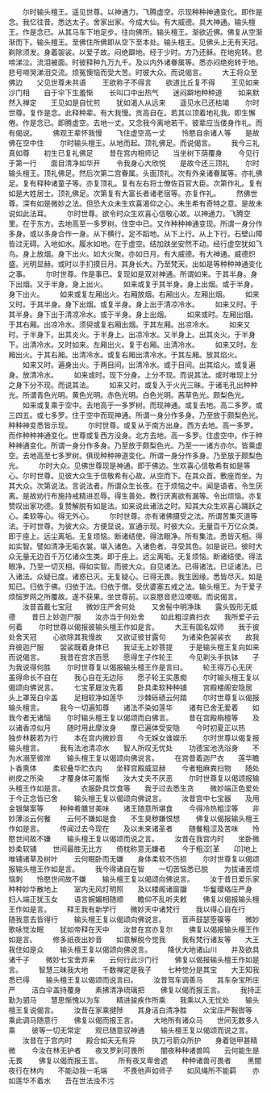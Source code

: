 <!-- { "loadSidebar": true } -->
　　尔时输头檀王。遥见世尊。以神通力。飞腾虚空。示现种种神通变化。即作是念。我忆往昔。悉达太子。舍家出家。今成大仙。有大威德。具大神通。输头檀王。作是念已。从其马车下地足步。往向佛所。输头檀王。渐欲近佛。佛复从空渐渐而下。输头檀王。至佛住所佛即从空下至本处。输头檀王。见佛头上无有天冠。剃除须发。身着袈裟。以爱子故。闷绝躃地。经于少时。方乃还稣。在地宛转。悲啼涕泣。流泪被面。时彼释种九万九千。及以内外诸眷属等。悉亦闷绝宛转于地。悲号啼哭涕泪交流。烦冤懊恼而受大苦。时彼大众。而说偈言。
　　大王将众至佛边　　父见世尊未共语
　　王欲称子不得言　　欲道比丘复不得
　　王见如来沙门相　　自于伞下生羞惭
　　长叫口中出热气　　迷闷躃地种种道
　　如来默然入禅定　　王见如是自忧煎
　　犹如渴人从远来　　遥见水已还枯竭
　　尔时世尊。复作是念。此释种辈。有大我慢。贡高自在。若其以顶着地礼我。即生懈倦。作是念已。即腾虚空。去地一丈。又念我今离地若干。彼辈应当偻身作礼。而有偈说。
　　佛观王辈怀我慢　　飞住虚空高一丈
　　怜愍自余诸人等　　是故佛在空中住
　　尔时输头檀王。从地而起。顶礼佛足。而说偈言。
　　我今三礼真如尊　　初生已复礼佛足
　　昔在宫内相师记　　当坐树下荫覆身
　　今见行于第一行　　面目清净如华开
　　令我身心大欣悦　　是故今还三顶礼
　　尔时输头檀王。顶礼佛足。然后次第二宫眷属。头面顶礼。次有外亲诸眷属等。亦礼佛足。复有释种诸童子等。亦复顶礼。复有左右将士僚佐百官大臣。次第作礼。复有如是大姓居士。顶礼佛足。次第复有大富长者诸老宿等。亦复作礼。
　　然佛世尊。深有如是微妙之法。但恐大众未生欢喜渴仰之心。未生希有奇特之意。是故未说如此法耳。
　　尔时世尊。欲令时众生欢喜心信敬心故。以神通力。飞腾空里。在于东方。去地高至一多罗树。住空中已。又作种种神通变现。所谓一身分作多身。或以多身合作一身。从下横行。足不蹈地。从下上行。从上下行。石壁山障皆过无碍。入地如水。履水如地。在于虚空。结加趺坐安然不动。经行虚空犹如飞鸟。身上放烟。身下出火。如大火聚。亦如日月。有大威德。有大神通。威德炽盛。光明显赫。或时以手扪摸日月。其身长大。乃至梵天。出如是等种种神通变化之事。
　　尔时世尊。作是事已。复现如是双对神通。所谓如来。于其半身。身下出烟。又于半身。身上出火。
　　如来或复于其半身。身上出烟。或于半身。身下出火。
　　如来或复左厢出火。右厢放烟。右厢出火。左厢出烟。
　　如来又时。于其半身。身下出烟。或复半身。身上出于清凉冷水。
　　如来又时。于其半身。身下出于清凉冷水。或于半身。身上出烟。
　　如来或时。左厢出烟。于其右厢。出凉冷水。须臾或复右厢出烟。于其左厢。出凉冷水。
　　如来又时。于半身下。出其炎火。于半身上。出凉冷水。又半身上。出其炎火。于半身下。出清冷水。又时如来。左厢出火。复于右厢。出清冷水。
　　如来又时。左厢出火。于其右厢。出清冷水。或复右厢出清冷水。于其左厢。放其焰火。
　　如来又时。遍身出火。于两目间。出清冷水。或于目间。出其焰火。或复遍身。放清冷水。
　　如来或时。现下分身。上分不现。而说其法。或时唯现上分之身下分不现。而说其法。
　　如来又时。或复入于火光三昧。于诸毛孔出种种光。所谓青色光明。黄色光明。赤色光明。白色光明。茜草色光。颇梨色光。
　　如来或复乘于空中。去地高于一多罗树。而现神通。或复去地。高二多罗。或三四五。或七多罗。住于空中而现神通。所谓一身分作多身。乃至放于颇梨色光。种种神变悉皆示现。
　　尔时世尊。或复从于南方出身。西方去地。高一多罗。而作种种神通变化。世尊或复西方没身。北方去地。高一多罗。住虚空中。作于种种神通变化。所谓一身分作多身。乃至放于颇梨色光。乃至一一诸方亦尔。皆乘虚空。去地高至七多罗树。俱现种种神道变化。所谓一身分作多身。乃至放于颇梨色光。
　　尔时大众。见佛世尊现是神通。即于佛边。生欢喜心信敬希有如是等心。尔时世尊。见彼大众生于信敬希有心故。从空而下。在其众首。敷座而坐。为其大众。次第说法。言说法者。所谓众生长夜。在于烦恼之中。闻是语者。令生厌离。是故劝行布施持戒精进忍辱。得生善处。教行厌离欲有漏等。令出烦恼。亦复赞叹出家功德。复赞解脱有如是法。如来说此诸法之时。知其大众生欢喜心踊跃之心。柔软等心。得无外心。
　　尔时世尊。亦有诸佛摄受之法。所谓苦集灭道等法。于时世尊。为彼大众。方便显说。宣通示现。时彼大众。无量百千万亿众类。即于座上。远尘离垢。无复烦恼。断诸结使。得法眼净。所有集法。悉皆灭相。得如实智。譬如清净无垢衣裳。堪入诸色。入诸色者。寻受其色。如是说已。彼时大众无量无边百千万亿诸众生类。即于座上。远尘离垢。无复烦恼。断诸结使。得法眼净。乃至一切灭相。得如实智。而彼大众。自见诸法。已得诸法。已证诸法。已入诸法。众疑已度。诸惑已灭。无复疑心。已得无畏。我生因缘。悉皆尽灭。如是知已。归依于佛。归依于法。归依于僧。受优婆塞五戒之法。输头檀王。为于爱子烦恼罗网之所覆故。遂不获果。坐世尊前。以哀愍音悲泣哽咽。而说偈言。
　　汝昔首戴七宝冠　　微妙庄严舍何处
　　又舍髻中明净珠　　露头毁形无威德
　　昔日上妙迦尸服　　汝亦当于何处舍
　　如此粗涩粪扫衣　　我所爱子云何着
　　尔时世尊以偈报彼输头檀王作如是言。
　　大王有国名奴师　　我于彼处舍天冠
　　心欲除其我慢故　　又欲证彼甘露句
　　为诸染色袈裟衣　　故我弃彼迦尸服
　　袈裟既着身体已　　我证无上妙菩提
　　于是输头檀王复向如来而说偈言。
　　我昔在宫求百愿　　愿得生子作轮王
　　今见剃头手执钵　　子为我说得何胜
　　尔时世尊复以偈报输头檀王作是言曰。
　　轮王得万心无厌　　虽得命长不自在
　　我心自在无边际　　愿子轮王实愚痴
　　尔时输头檀王复以偈颂向佛说言。
　　七宝革屣汝先着　　卧具柔软种种铺
　　宫殿楼阁安隐居　　头上罩笼白伞盖
　　足相软净如莲华　　沙棘砾碛云何踏
　　尔时世尊复以偈报输头檀言。
　　我今一切遍知尊　　诸法不染如莲华
　　诸有已舍无爱着　　如我今者无诸恼
　　尔时输头檀王复以偈颂而白佛言。
　　昔在宫殿栴檀等　　及以诸香凉似月
　　随时用此摩汝身　　摩已遍体受安隐
　　今时初夏正以热　　独步林薮若为行
　　本在宫内微妙音　　今无婇女谁娱乐
　　尔时世尊以偈复报输头檀言。
　　我有法池清凉水　　智人所叹无忧处
　　功德宝池洗浴身　　不为水溺至彼岸
　　输头檀王复以偈颂向佛说言。
　　在宫昔着迦尸衣　　莲华瞻卜香熏体
　　柔软叠华贮衣内　　坐释宫殿威显赫
　　今者粗麻粪扫物　　随处树皮之所染
　　才覆身体可羞惭　　汝大丈夫不厌恶
　　尔时世尊复以偈颂报输头檀王作如是言。
　　衣服卧具饮食等　　我于过去悉生贪
　　微妙端正色爱处　　于今正念皆已舍
　　输头檀王复以偈颂向佛说言。
　　汝昔宫中七宝器　　及用金银槃案等
　　种种肴膳甘美味　　诸王随意所堪食
　　今得冷热粗涩等　　非妙薄淡云何餐
　　云何不嫌如是食　　不生臭秽嫌恨想
　　佛复以偈报输头檀王作如是言。
　　传闻过去今现在　　及以未来诸圣者
　　随餐粗涩及苦味　　怜愍世间故不嫌
　　输头檀王复以偈颂而说之言。
　　汝昔在我宫内时　　坐卧微妙柔软铺
　　世间最胜无比方　　倚枕称意无嫌者
　　今于粗涩[革　　卬]地上　　唯铺诸草及树叶
　　云何眠卧而无嫌　　身体柔软不伤损
　　尔时世尊复以偈颂报输头檀王作如是言。
　　我今得诸自在智　　一切苦恼悉已脱
　　为拔诸苦烦恼刺　　怜愍世间故不嫌
　　输头檀王复以偈颂向佛说言。
　　汝于昔日爱乐家　　种种妙华散地上
　　室内无风灯明照　　及以楼阁诸窗牖
　　华鬘璎珞庄严身　　妇人端正犹玉女
　　语言婉媚相随顺　　瞻仰不乱听夫敕
　　佛复以偈报输头檀王作如是言。
　　释王我有新学行　　微妙天中诸梵行
　　我以得心自在行　　随我意去皆得行
　　输头檀王复以偈颂向佛说言。
　　音声鼓瑟箜篌等　　微妙歌咏觉汝眠
　　犹如帝释在天中　　汝昔在宫亦复尔
　　佛复以偈报输头檀王作如是言。
　　修多祇夜出妙音　　如意解脱今觉我
　　我有梵行诸友等　　大王我住如是众
　　输头檀王复以偈颂向佛说言。
　　降伏大地诸山川　　并及欲具诸千子
　　微妙七宝舍弃来　　云何行此沙门行
　　佛复以偈报输头檀王作如是言。
　　智慧三昧我大地　　千数禅定是我子
　　七种觉分是其宝　　大王知我悉已得
　　输头檀王复以偈颂而说言曰。
　　汝昔驾车调善马　　其车杂宝所庄严
　　洁白伞盖持覆身　　素拂清净琉璃把
　　佛复以偈而报王言。
　　我持正勤为驷马　　慧思惭愧以为车
　　精进骏疾作所乘　　我乘以入无忧处
　　输头檀王复说偈言。
　　汝昔在家乘揵陟　　其身洁白清净胜
　　众宝庄严鞍辔等　　乘此调马随意行
　　佛复以偈而报王言。
　　大地所有诸众马　　世间无数多人乘
　　彼等一切无常定　　观已随意驭神通
　　输头檀王复以偈颂而说之言。
　　汝昔在于宫内时　　殿合如天无有异
　　执刀弓箭众所护　　身着铠甲甚精微
　　今汝在林无护者　　夜叉罗刹可畏所
　　闇夜种种诸兽鸣　　云何能生是无畏
　　佛复以偈而报王言。
　　所有夜叉卑舍遮　　种种诸兽可畏者
　　黑闇夜行在林内　　不能动我一毛端
　　不畏他声如师子　　如风绳所不能羁
　　亦如莲华不着水　　吾在世法浊不污
